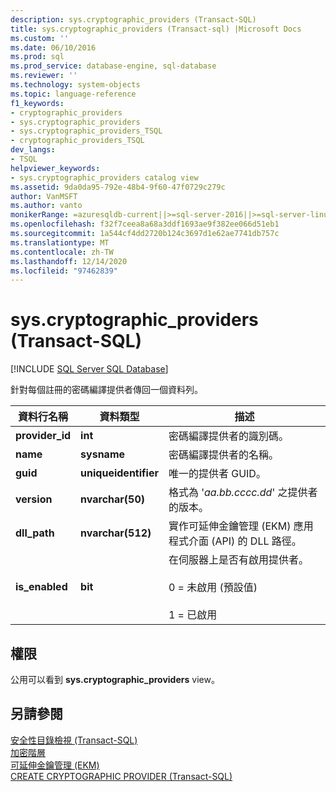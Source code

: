 ```yaml
---
description: sys.cryptographic_providers (Transact-SQL)
title: sys.cryptographic_providers (Transact-sql) |Microsoft Docs
ms.custom: ''
ms.date: 06/10/2016
ms.prod: sql
ms.prod_service: database-engine, sql-database
ms.reviewer: ''
ms.technology: system-objects
ms.topic: language-reference
f1_keywords:
- cryptographic_providers
- sys.cryptographic_providers
- sys.cryptographic_providers_TSQL
- cryptographic_providers_TSQL
dev_langs:
- TSQL
helpviewer_keywords:
- sys.cryptographic_providers catalog view
ms.assetid: 9da0da95-792e-48b4-9f60-47f0729c279c
author: VanMSFT
ms.author: vanto
monikerRange: =azuresqldb-current||>=sql-server-2016||>=sql-server-linux-2017||=azuresqldb-mi-current
ms.openlocfilehash: f32f7ceea8a68a3ddf1693ae9f382ee066d51eb1
ms.sourcegitcommit: 1a544cf4dd2720b124c3697d1e62ae7741db757c
ms.translationtype: MT
ms.contentlocale: zh-TW
ms.lasthandoff: 12/14/2020
ms.locfileid: "97462839"
---
```

# <a name="syscryptographic_providers-transact-sql"></a>sys.cryptographic_providers (Transact-SQL)
[!INCLUDE [SQL Server SQL Database](../../includes/applies-to-version/sql-asdb.md)]

  針對每個註冊的密碼編譯提供者傳回一個資料列。  
    
|資料行名稱|資料類型|描述|  
|-----------------|---------------|-----------------|  
|**provider_id**|**int**|密碼編譯提供者的識別碼。|  
|**name**|**sysname**|密碼編譯提供者的名稱。|  
|**guid**|**uniqueidentifier**|唯一的提供者 GUID。|  
|**version**|**nvarchar(50)**|格式為 '*aa.bb.cccc.dd*' 之提供者的版本。|  
|**dll_path**|**nvarchar(512)**|實作可延伸金鑰管理 (EKM) 應用程式介面 (API) 的 DLL 路徑。|  
|**is_enabled**|**bit**|在伺服器上是否有啟用提供者。<br /><br /> 0 = 未啟用 (預設值)<br /><br /> 1 = 已啟用|  
  
## <a name="permissions"></a>權限  
 公用可以看到 **sys.cryptographic_providers** view。  
  
## <a name="see-also"></a>另請參閱  
 [安全性目錄檢視 &#40;Transact-SQL&#41;](../../relational-databases/system-catalog-views/security-catalog-views-transact-sql.md)   
 [加密階層](../../relational-databases/security/encryption/encryption-hierarchy.md)   
 [可延伸金鑰管理 &#40;EKM&#41;](../../relational-databases/security/encryption/extensible-key-management-ekm.md)   
 [CREATE CRYPTOGRAPHIC PROVIDER &#40;Transact-SQL&#41;](../../t-sql/statements/create-cryptographic-provider-transact-sql.md)  
  
  
